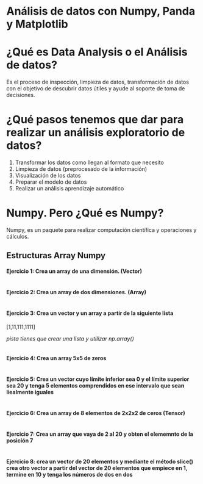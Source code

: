 # Análisis de datos con Numpy, Panda y Matplotlib

# ¿Qué es Data Analysis o el Análisis de datos?

Es el proceso de inspección, limpieza de datos, transformación de datos con el objetivo de descubrir datos útiles y
ayude al soporte de toma de decisiones.

# ¿Qué pasos tenemos que dar para realizar un análisis exploratorio de datos?

1. Transformar los datos como llegan al formato que necesito
2. Limpieza de datos (preprocesado de la información)
3. Visualización de los datos
4. Preparar el modelo de datos
5. Realizar un análisis aprendizaje automático

# Numpy. Pero ¿Qué es Numpy?

Numpy, es un paquete para realizar computación científica y operaciones y cálculos.

## Estructuras Array Numpy

#### Ejercicio 1: Crea un array de una dimensión. (Vector)

```python

```

#### Ejercicio 2: Crea un array de dos dimensiones. (Array)

```python

```

#### Ejercicio 3: Crea un vector y un array a partir de la siguiente lista
[1,11,111,1111]

*pista tienes que crear una lista y utilizar np.array()*

``` python

```

#### Ejercicio 4: Crea un array 5x5 de zeros
``` python

```

#### Ejercicio 5: Crea un vector cuyo límite inferior sea 0 y el límite superior sea 20 y tenga 5 elementos comprendidos en ese intervalo que sean liealmente iguales

 ```python

```

#### Ejercicio 6: Crea un array de 8 elementos de 2x2x2 de ceros (Tensor)

```python

```

####  Ejercicio 7: Crea un array que vaya de 2 al 20 y obten el elememnto de la posición 7


```python

```

#### Ejercicio 8: crea un vector de 20 elementos y mediante el método slice() crea otro vector a partir del vector de 20 elementos que empiece en 1, termine en 10 y tenga los números de dos en dos

``` python

```
